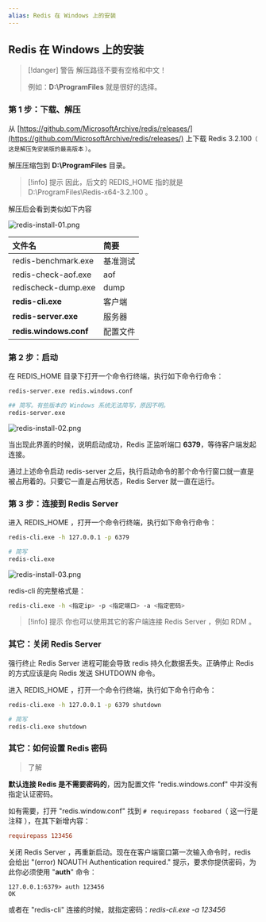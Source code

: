 ```yaml
---
alias: Redis 在 Windows 上的安装
---
```


## Redis 在 Windows 上的安装

> [!danger] 警告
> 解压路径不要有空格和中文！
> 
> 例如：**D:\\ProgramFiles** 就是很好的选择。

### 第 1 步：下载、解压

从 [https://github.com/MicrosoftArchive/redis/releases/](https://github.com/MicrosoftArchive/redis/releases/) 上下载 Redis 3.2.100<small>（ 这是解压免安装版的最高版本 ）</small>。

解压压缩包到 **D:\\ProgramFiles** 目录。

> [!info] 提示
> 因此，后文的 REDIS_HOME 指的就是 D:\ProgramFiles\Redis-x64-3.2.100 。

解压后会看到类似如下内容

![redis-install-01.png](https://woniumd.oss-cn-hangzhou.aliyuncs.com/java/hemiao/20220627170954.png)


| 文件名	| 简要 |
| :- | :- |
| redis-benchmark.exe	   | 基准测试 |
| redis-check-aof.exe	   | aof |
| redischeck-dump.exe	   | dump |
| **redis-cli.exe**      | 客户端 |
| **redis-server.exe**   | 服务器 |
| **redis.windows.conf** | 配置文件 |

### 第 2 步：启动

在 REDIS_HOME 目录下打开一个命令行终端，执行如下命令行命令：

```bash
redis-server.exe redis.windows.conf

## 简写。有些版本的 Windows 系统无法简写，原因不明。
redis-server.exe
```

![redis-install-02.png](https://woniumd.oss-cn-hangzhou.aliyuncs.com/java/hemiao/20220627170956.png)

当出现此界面的时候，说明启动成功，Redis 正监听端口 **6379**，等待客户端发起连接。

通过上述命令启动 redis-server 之后，执行启动命令的那个命令行窗口就一直是被占用着的。只要它一直是占用状态，Redis Server 就一直在运行。


### 第 3 步：连接到 Redis Server

进入 REDIS_HOME ，打开一个命令行终端，执行如下命令行命令：

```bash
redis-cli.exe -h 127.0.0.1 -p 6379 

# 简写
redis-cli.exe
```

![redis-install-03.png](https://woniumd.oss-cn-hangzhou.aliyuncs.com/java/hemiao/20220627170959.png)

redis-cli 的完整格式是：

```bash
redis-cli.exe -h <指定ip> -p <指定端口> -a <指定密码>
```

> [!info] 提示
> 你也可以使用其它的客户端连接 Redis Server ，例如 RDM 。

### 其它：关闭 Redis Server

强行终止 Redis Server 进程可能会导致 redis 持久化数据丢失。正确停止 Redis 的方式应该是向 Redis 发送 SHUTDOWN 命令。

进入 REDIS_HOME ，打开一个命令行终端，执行如下命令行命令：

```bash
redis-cli.exe -h 127.0.0.1 -p 6379 shutdown 

# 简写
redis-cli.exe shutdown 
```

### 其它：如何设置 Redis 密码 

> 了解

**默认连接 Redis 是不需要密码的**，因为配置文件 "redis.windows.conf" 中并没有指定认证密码。

如有需要，打开 "redis.window.conf" 找到 `# requirepass foobared`（ 这一行是注释 ），在其下新增内容：

```conf
requirepass 123456
```

关闭 Redis Server ，再重新启动。现在在客户端窗口第一次输入命令时，redis 会给出 "(error) NOAUTH Authentication required." 提示，要求你提供密码，为此你必须使用 "**auth**" 命令：

```
127.0.0.1:6379> auth 123456
OK
```

或者在 "redis-cli" 连接的时候，就指定密码：*redis-cli.exe -a 123456*

